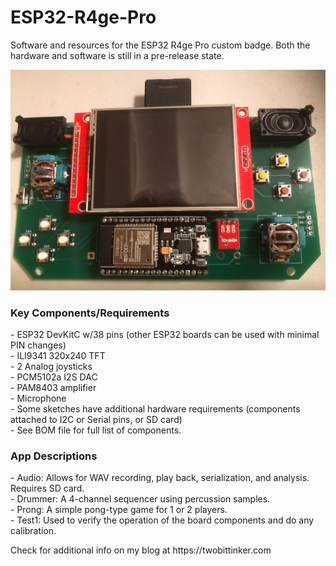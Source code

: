 # ESP32-R4ge-Pro
<p>
Software and resources for the ESP32 R4ge Pro custom badge.  Both the hardware and software is still in a pre-release state.   
</p>

![alt text](https://raw.githubusercontent.com/DigiTorus86/ESP32-R4ge-Pro/master/images/ESP32_R4ge_Pro.jpg)

<h3>Key Components/Requirements</h3>
<p>
- ESP32 DevKitC w/38 pins (other ESP32 boards can be used with minimal PIN changes)<br>
- ILI9341 320x240 TFT<br>
- 2 Analog joysticks<br>
- PCM5102a I2S DAC<br>
- PAM8403 amplifier<br>
- Microphone<br>
- Some sketches have additional hardware requirements (components attached to I2C or Serial pins, or SD card)<br>
- See BOM file for full list of components.<br>
</p>
<h3>App Descriptions</h3>
<p>
- Audio:   Allows for WAV recording, play back, serialization, and analysis.  Requires SD card.<br>
- Drummer: A 4-channel sequencer using percussion samples.<br>
- Prong:   A simple pong-type game for 1 or 2 players.<br>
- Test1:   Used to verify the operation of the board components and do any calibration.<br> 
</p>
<p>
Check for additional info on my blog at https://twobittinker.com<br> 
</p>




